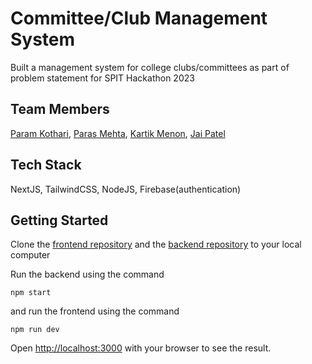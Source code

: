 # Committee/Club Management System

Built a management system for college clubs/committees as part of problem statement for SPIT Hackathon 2023

## Team Members

[Param Kothari](https://github.com/parakot-uncle), [Paras Mehta](https://github.com/Par222), [Kartik Menon](https://github.com/kvm05), [Jai Patel](https://github.com/goldenPheonix02)

## Tech Stack

NextJS, TailwindCSS, NodeJS, Firebase(authentication)

## Getting Started

Clone the [frontend repository](https://github.com/Par222/hackathon-frontend) and the [backend repository](https://github.com/Par222/hackathon-backend) to your local computer

Run the backend using the command
```
npm start
```
and run the frontend using the command
```
npm run dev
```


Open [http://localhost:3000](http://localhost:3000) with your browser to see the result.
